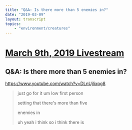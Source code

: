 ```yaml
---
title: "Q&A: Is there more than 5 enemies in?"
date: "2019-03-09"
layout: transcript
topics:
    - "environment/creatures"
---
```

# [March 9th, 2019 Livestream](../2019-03-09.md)
## Q&A: Is there more than 5 enemies in?
https://www.youtube.com/watch?v=DLnUjlixpg8
> just go for it um low first person
> 
> setting that there's more than five
> 
> enemies in
> 
> uh yeah i think so i think there is
> 
